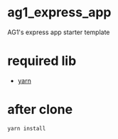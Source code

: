 # ag1_express_app
AG1's express app starter template

# required lib
- [yarn](https://yarnpkg.com/en/docs/install)

# after clone
```bash
yarn install
```
